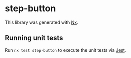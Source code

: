 # step-button

This library was generated with [Nx](https://nx.dev).

## Running unit tests

Run `nx test step-button` to execute the unit tests via [Jest](https://jestjs.io).
